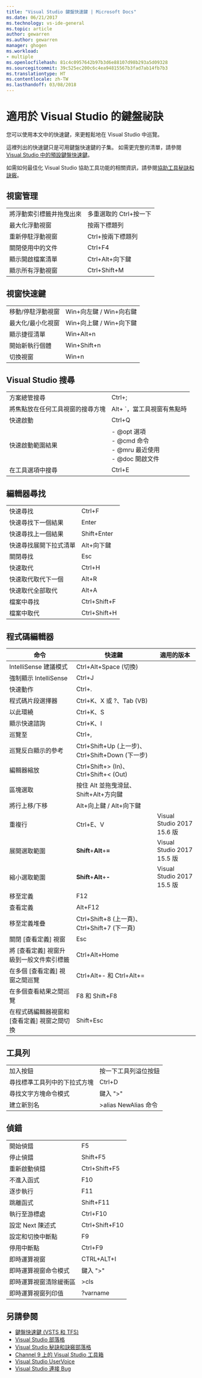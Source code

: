 ```yaml
---
title: "Visual Studio 鍵盤快速鍵 | Microsoft Docs"
ms.date: 06/21/2017
ms.technology: vs-ide-general
ms.topic: article
author: gewarren
ms.author: gewarren
manager: ghogen
ms.workload:
- multiple
ms.openlocfilehash: 81c4c0957642b97b3d6e88107d98b293a5d09328
ms.sourcegitcommit: 39c525ec200c6c4ea94815567b3fad7ab14fb7b3
ms.translationtype: HT
ms.contentlocale: zh-TW
ms.lasthandoff: 03/08/2018
---
```

# <a name="keyboard-tips-for-visual-studio"></a>適用於 Visual Studio 的鍵盤祕訣

您可以使用本文中的快速鍵，來更輕鬆地在 Visual Studio 中巡覽。

這裡列出的快速鍵只是可用鍵盤快速鍵的子集。 如需更完整的清單，請參閱 [Visual Studio 中的預設鍵盤快速鍵](../ide/default-keyboard-shortcuts-in-visual-studio.md)。

如需如何最佳化 Visual Studio 協助工具功能的相關資訊，請參閱[協助工具秘訣和訣竅](../ide/reference/accessibility-tips-and-tricks.md)。

## <a name="window-management"></a>視窗管理

|||
|-|-|
|將浮動索引標籤井拖曳出來|多重選取的 Ctrl+按一下|
|最大化浮動視窗|按兩下標題列|
|重新停駐浮動視窗|Ctrl+按兩下標題列|
|關閉使用中的文件|Ctrl+F4|
|顯示開啟檔案清單|Ctrl+Alt+向下鍵|
|顯示所有浮動視窗|Ctrl+Shift+M|

## <a name="window-shortcuts"></a>視窗快速鍵

|||
|-|-|
|移動/停駐浮動視窗|Win+向左鍵 / Win+向右鍵|
|最大化/最小化視窗|Win+向上鍵 / Win+向下鍵|
|顯示捷徑清單|Win+Alt+n|
|開始新執行個體|Win+Shift+n|
|切換視窗|Win+n|

## <a name="visual-studio-search"></a>Visual Studio 搜尋

|||
|-|-|
|方案總管搜尋|Ctrl+;|
|將焦點放在任何工具視窗的搜尋方塊|Alt+ `，當工具視窗有焦點時|
|快速啟動|Ctrl+Q|
|快速啟動範圍結果|-   @opt 選項<br />-   @cmd 命令<br />-   @mru 最近使用<br />-   @doc 開啟文件|
|在工具選項中搜尋|Ctrl+E|

## <a name="editor-find"></a>編輯器尋找

|||
|-|-|
|快速尋找|Ctrl+F|
|快速尋找下一個結果|Enter|
|快速尋找上一個結果|Shift+Enter|
|快速尋找展開下拉式清單|Alt+向下鍵|
|關閉尋找|Esc|
|快速取代|Ctrl+H|
|快速取代取代下一個|Alt+R|
|快速取代全部取代|Alt+A|
|檔案中尋找|Ctrl+Shift+F|
|檔案中取代|Ctrl+Shift+H|

##  <a name="BKMK_CodeEditor"></a> 程式碼編輯器

|命令|快速鍵|適用的版本|
|-|-|-|
|IntelliSense 建議模式|Ctrl+Alt+Space (切換)||
|強制顯示 IntelliSense|Ctrl+J||
|快速動作|Ctrl+.||
|程式碼片段選擇器|Ctrl+K、X 或 ?、Tab (VB)||
|以此環繞|Ctrl+K、S||
|顯示快速諮詢|Ctrl+K、I||
|巡覽至|Ctrl+,||
|巡覽反白顯示的參考|Ctrl+Shift+Up (上一步)、Ctrl+Shift+Down (下一步)||
|編輯器縮放|Ctrl+Shift+> (In)、Ctrl+Shift+< (Out)||
|區塊選取|按住 Alt 並拖曳滑鼠、Shift+Alt+方向鍵||
|將行上移/下移|Alt+向上鍵 / Alt+向下鍵||
|重複行|Ctrl+E、V|Visual Studio 2017 15.6 版|
|展開選取範圍|**Shift**+**Alt**+**=**|Visual Studio 2017 15.5 版|
|縮小選取範圍|**Shift**+**Alt**+**-**|Visual Studio 2017 15.5 版|
|移至定義|F12||
|查看定義|Alt+F12||
|移至定義堆疊|Ctrl+Shift+8 (上一頁)、Ctrl+Shift+7 (下一頁)||
|關閉 [查看定義] 視窗|Esc||
|將 [查看定義] 視窗升級到一般文件索引標籤|Ctrl+Alt+Home||
|在多個 [查看定義] 視窗之間巡覽|Ctrl+Alt+- 和 Ctrl+Alt+=||
|在多個查看結果之間巡覽|F8 和 Shift+F8||
|在程式碼編輯器視窗和 [查看定義] 視窗之間切換|Shift+Esc||

## <a name="toolbars"></a>工具列

|||
|-|-|
|加入按鈕|按一下工具列溢位按鈕|
|尋找標準工具列中的下拉式方塊|Ctrl+D|
|尋找文字方塊命令模式|鍵入 ">"|
|建立新別名|>alias NewAlias 命令|

## <a name="debugging"></a>偵錯

|||
|-|-|
|開始偵錯|F5|
|停止偵錯|Shift+F5|
|重新啟動偵錯|Ctrl+Shift+F5|
|不進入函式|F10|
|逐步執行|F11|
|跳離函式|Shift+F11|
|執行至游標處|Ctrl+F10|
|設定 Next 陳述式|Ctrl+Shift+F10|
|設定和切換中斷點|F9|
|停用中斷點|Ctrl+F9|
|即時運算視窗|CTRL+ALT+I|
|即時運算視窗命令模式|鍵入 ">"|
|即時運算視窗清除緩衝區|>cls|
|即時運算視窗列印值|?varname|

## <a name="see-also"></a>另請參閱

- [鍵盤快速鍵 (VSTS 和 TFS)](/vsts/collaborate/keyboard-shortcuts)
- [Visual Studio 部落格](http://blogs.msdn.com/b/visualstudio)
- [Visual Studio 秘訣和訣竅部落格](http://blogs.msdn.com/b/zainnab)
- [Channel 9 上的 Visual Studio 工具箱](http://channel9.msdn.com/Shows/Visual-Studio-Toolbox)
- [Visual Studio UserVoice](http://visualstudio.uservoice.com/forums/121579-visual-studio)
- [Visual Studio 連接 Bug](http://connect.microsoft.com/VisualStudio)